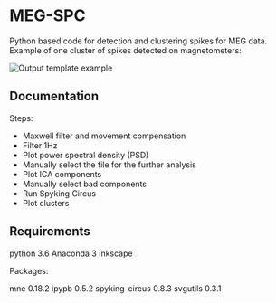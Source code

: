 # MEG-SPC

Python based code for detection and clustering spikes for MEG data. Example of one cluster of spikes detected on magnetometers: 

![Output template example](https://github.com/vagechirkov/MEG-SPC/blob/master/Example%20output%20plots/magnetometers/9_temp.png)

## Documentation
Steps:
* Maxwell filter and movement compensation
* Filter 1Hz
* Plot power spectral density (PSD)
* Manually select the file for the further analysis
* Plot ICA components
* Manually select bad components
* Run Spyking Circus
* Plot clusters


## Requirements


python 3.6
Anaconda 3
Inkscape

Packages:

mne 0.18.2
ipypb 0.5.2
spyking-circus 0.8.3
svgutils 0.3.1

